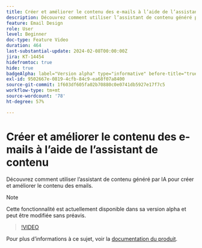 ```yaml
---
title: Créer et améliorer le contenu des e-mails à l’aide de l’assistant de contenu
description: Découvrez comment utiliser l’assistant de contenu généré par IA pour créer et améliorer le contenu des emails.
feature: Email Design
role: User
level: Beginner
doc-type: Feature Video
duration: 464
last-substantial-update: 2024-02-08T00:00:00Z
jira: KT-14454
hidefromtoc: true
hide: true
badgeAlpha: label="Version alpha" type="informative" before-title="true"
exl-id: 9502667e-0819-4cfb-84c9-ea68f07a8400
source-git-commit: 1f603df605fa02b70880c0e0741db5927e17f7c5
workflow-type: tm+mt
source-wordcount: '78'
ht-degree: 57%

---
```


# Créer et améliorer le contenu des e-mails à l’aide de l’assistant de contenu

Découvrez comment utiliser l’assistant de contenu généré par IA pour créer et améliorer le contenu des emails.

>[!NOTE]
>
> Cette fonctionnalité est actuellement disponible dans sa version alpha et peut être modifiée sans préavis.

>[!VIDEO](https://video.tv.adobe.com/v/3425796/?learn=on)

Pour plus d’informations à ce sujet, voir la [documentation du produit](https://experienceleague.adobe.com/en/docs/campaign-web/v8/msg/email/content/content-assistant/generative-gs).

